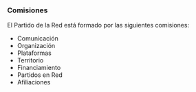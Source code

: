 ### Comisiones

El Partido de la Red está formado por las siguientes comisiones:

* Comunicación
* Organización
* Plataformas
* Territorio
* Financiamiento
* Partidos en Red
* Afiliaciones